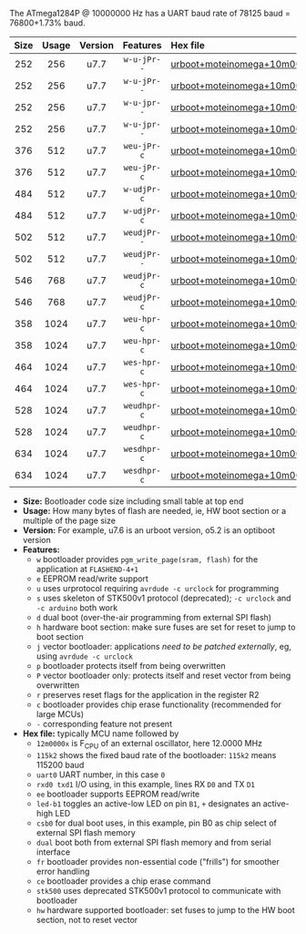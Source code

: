 The ATmega1284P @ 10000000 Hz has a UART baud rate of 78125 baud = 76800+1.73% baud.

|Size|Usage|Version|Features|Hex file|
|:-:|:-:|:-:|:-:|:--|
|252|256|u7.7|`w-u-jPr--`|[urboot+moteinomega+10m0000x+++76k8_uart0_rxd0_txd1_led+d7.hex](https://raw.githubusercontent.com/stefanrueger/urboot.hex/main/boards/moteinomega/external_oscillator/fcpu+10m0000_Hz/br+++76k8_bps/urboot+moteinomega+10m0000x+++76k8_uart0_rxd0_txd1_led+d7.hex)|
|252|256|u7.7|`w-u-jPr--`|[urboot+moteinomega+10m0000x+++76k8_uart1_rxd2_txd3_led+d7.hex](https://raw.githubusercontent.com/stefanrueger/urboot.hex/main/boards/moteinomega/external_oscillator/fcpu+10m0000_Hz/br+++76k8_bps/urboot+moteinomega+10m0000x+++76k8_uart1_rxd2_txd3_led+d7.hex)|
|252|256|u7.7|`w-u-jpr--`|[urboot+moteinomega+10m0000x+++76k8_uart0_rxd0_txd1_led+d7_fr.hex](https://raw.githubusercontent.com/stefanrueger/urboot.hex/main/boards/moteinomega/external_oscillator/fcpu+10m0000_Hz/br+++76k8_bps/urboot+moteinomega+10m0000x+++76k8_uart0_rxd0_txd1_led+d7_fr.hex)|
|252|256|u7.7|`w-u-jpr--`|[urboot+moteinomega+10m0000x+++76k8_uart1_rxd2_txd3_led+d7_fr.hex](https://raw.githubusercontent.com/stefanrueger/urboot.hex/main/boards/moteinomega/external_oscillator/fcpu+10m0000_Hz/br+++76k8_bps/urboot+moteinomega+10m0000x+++76k8_uart1_rxd2_txd3_led+d7_fr.hex)|
|376|512|u7.7|`weu-jPr-c`|[urboot+moteinomega+10m0000x+++76k8_uart0_rxd0_txd1_ee_led+d7_fr_ce.hex](https://raw.githubusercontent.com/stefanrueger/urboot.hex/main/boards/moteinomega/external_oscillator/fcpu+10m0000_Hz/br+++76k8_bps/urboot+moteinomega+10m0000x+++76k8_uart0_rxd0_txd1_ee_led+d7_fr_ce.hex)|
|376|512|u7.7|`weu-jPr-c`|[urboot+moteinomega+10m0000x+++76k8_uart1_rxd2_txd3_ee_led+d7_fr_ce.hex](https://raw.githubusercontent.com/stefanrueger/urboot.hex/main/boards/moteinomega/external_oscillator/fcpu+10m0000_Hz/br+++76k8_bps/urboot+moteinomega+10m0000x+++76k8_uart1_rxd2_txd3_ee_led+d7_fr_ce.hex)|
|484|512|u7.7|`w-udjPr-c`|[urboot+moteinomega+10m0000x+++76k8_uart0_rxd0_txd1_led+d7_csc7_dual_fr_ce.hex](https://raw.githubusercontent.com/stefanrueger/urboot.hex/main/boards/moteinomega/external_oscillator/fcpu+10m0000_Hz/br+++76k8_bps/urboot+moteinomega+10m0000x+++76k8_uart0_rxd0_txd1_led+d7_csc7_dual_fr_ce.hex)|
|484|512|u7.7|`w-udjPr-c`|[urboot+moteinomega+10m0000x+++76k8_uart1_rxd2_txd3_led+d7_csc7_dual_fr_ce.hex](https://raw.githubusercontent.com/stefanrueger/urboot.hex/main/boards/moteinomega/external_oscillator/fcpu+10m0000_Hz/br+++76k8_bps/urboot+moteinomega+10m0000x+++76k8_uart1_rxd2_txd3_led+d7_csc7_dual_fr_ce.hex)|
|502|512|u7.7|`weudjPr--`|[urboot+moteinomega+10m0000x+++76k8_uart0_rxd0_txd1_ee_led+d7_csc7_dual_fr.hex](https://raw.githubusercontent.com/stefanrueger/urboot.hex/main/boards/moteinomega/external_oscillator/fcpu+10m0000_Hz/br+++76k8_bps/urboot+moteinomega+10m0000x+++76k8_uart0_rxd0_txd1_ee_led+d7_csc7_dual_fr.hex)|
|502|512|u7.7|`weudjPr--`|[urboot+moteinomega+10m0000x+++76k8_uart1_rxd2_txd3_ee_led+d7_csc7_dual_fr.hex](https://raw.githubusercontent.com/stefanrueger/urboot.hex/main/boards/moteinomega/external_oscillator/fcpu+10m0000_Hz/br+++76k8_bps/urboot+moteinomega+10m0000x+++76k8_uart1_rxd2_txd3_ee_led+d7_csc7_dual_fr.hex)|
|546|768|u7.7|`weudjPr-c`|[urboot+moteinomega+10m0000x+++76k8_uart0_rxd0_txd1_ee_led+d7_csc7_dual_fr_ce.hex](https://raw.githubusercontent.com/stefanrueger/urboot.hex/main/boards/moteinomega/external_oscillator/fcpu+10m0000_Hz/br+++76k8_bps/urboot+moteinomega+10m0000x+++76k8_uart0_rxd0_txd1_ee_led+d7_csc7_dual_fr_ce.hex)|
|546|768|u7.7|`weudjPr-c`|[urboot+moteinomega+10m0000x+++76k8_uart1_rxd2_txd3_ee_led+d7_csc7_dual_fr_ce.hex](https://raw.githubusercontent.com/stefanrueger/urboot.hex/main/boards/moteinomega/external_oscillator/fcpu+10m0000_Hz/br+++76k8_bps/urboot+moteinomega+10m0000x+++76k8_uart1_rxd2_txd3_ee_led+d7_csc7_dual_fr_ce.hex)|
|358|1024|u7.7|`weu-hpr-c`|[urboot+moteinomega+10m0000x+++76k8_uart0_rxd0_txd1_ee_led+d7_fr_ce_hw.hex](https://raw.githubusercontent.com/stefanrueger/urboot.hex/main/boards/moteinomega/external_oscillator/fcpu+10m0000_Hz/br+++76k8_bps/urboot+moteinomega+10m0000x+++76k8_uart0_rxd0_txd1_ee_led+d7_fr_ce_hw.hex)|
|358|1024|u7.7|`weu-hpr-c`|[urboot+moteinomega+10m0000x+++76k8_uart1_rxd2_txd3_ee_led+d7_fr_ce_hw.hex](https://raw.githubusercontent.com/stefanrueger/urboot.hex/main/boards/moteinomega/external_oscillator/fcpu+10m0000_Hz/br+++76k8_bps/urboot+moteinomega+10m0000x+++76k8_uart1_rxd2_txd3_ee_led+d7_fr_ce_hw.hex)|
|464|1024|u7.7|`wes-hpr-c`|[urboot+moteinomega+10m0000x+++76k8_uart0_rxd0_txd1_ee_led+d7_fr_ce_stk500_hw.hex](https://raw.githubusercontent.com/stefanrueger/urboot.hex/main/boards/moteinomega/external_oscillator/fcpu+10m0000_Hz/br+++76k8_bps/urboot+moteinomega+10m0000x+++76k8_uart0_rxd0_txd1_ee_led+d7_fr_ce_stk500_hw.hex)|
|464|1024|u7.7|`wes-hpr-c`|[urboot+moteinomega+10m0000x+++76k8_uart1_rxd2_txd3_ee_led+d7_fr_ce_stk500_hw.hex](https://raw.githubusercontent.com/stefanrueger/urboot.hex/main/boards/moteinomega/external_oscillator/fcpu+10m0000_Hz/br+++76k8_bps/urboot+moteinomega+10m0000x+++76k8_uart1_rxd2_txd3_ee_led+d7_fr_ce_stk500_hw.hex)|
|528|1024|u7.7|`weudhpr-c`|[urboot+moteinomega+10m0000x+++76k8_uart0_rxd0_txd1_ee_led+d7_csc7_dual_fr_ce_hw.hex](https://raw.githubusercontent.com/stefanrueger/urboot.hex/main/boards/moteinomega/external_oscillator/fcpu+10m0000_Hz/br+++76k8_bps/urboot+moteinomega+10m0000x+++76k8_uart0_rxd0_txd1_ee_led+d7_csc7_dual_fr_ce_hw.hex)|
|528|1024|u7.7|`weudhpr-c`|[urboot+moteinomega+10m0000x+++76k8_uart1_rxd2_txd3_ee_led+d7_csc7_dual_fr_ce_hw.hex](https://raw.githubusercontent.com/stefanrueger/urboot.hex/main/boards/moteinomega/external_oscillator/fcpu+10m0000_Hz/br+++76k8_bps/urboot+moteinomega+10m0000x+++76k8_uart1_rxd2_txd3_ee_led+d7_csc7_dual_fr_ce_hw.hex)|
|634|1024|u7.7|`wesdhpr-c`|[urboot+moteinomega+10m0000x+++76k8_uart0_rxd0_txd1_ee_led+d7_csc7_dual_fr_ce_stk500_hw.hex](https://raw.githubusercontent.com/stefanrueger/urboot.hex/main/boards/moteinomega/external_oscillator/fcpu+10m0000_Hz/br+++76k8_bps/urboot+moteinomega+10m0000x+++76k8_uart0_rxd0_txd1_ee_led+d7_csc7_dual_fr_ce_stk500_hw.hex)|
|634|1024|u7.7|`wesdhpr-c`|[urboot+moteinomega+10m0000x+++76k8_uart1_rxd2_txd3_ee_led+d7_csc7_dual_fr_ce_stk500_hw.hex](https://raw.githubusercontent.com/stefanrueger/urboot.hex/main/boards/moteinomega/external_oscillator/fcpu+10m0000_Hz/br+++76k8_bps/urboot+moteinomega+10m0000x+++76k8_uart1_rxd2_txd3_ee_led+d7_csc7_dual_fr_ce_stk500_hw.hex)|

- **Size:** Bootloader code size including small table at top end
- **Usage:** How many bytes of flash are needed, ie, HW boot section or a multiple of the page size
- **Version:** For example, u7.6 is an urboot version, o5.2 is an optiboot version
- **Features:**
  + `w` bootloader provides `pgm_write_page(sram, flash)` for the application at `FLASHEND-4+1`
  + `e` EEPROM read/write support
  + `u` uses urprotocol requiring `avrdude -c urclock` for programming
  + `s` uses skeleton of STK500v1 protocol (deprecated); `-c urclock` and `-c arduino` both work
  + `d` dual boot (over-the-air programming from external SPI flash)
  + `h` hardware boot section: make sure fuses are set for reset to jump to boot section
  + `j` vector bootloader: applications *need to be patched externally*, eg, using `avrdude -c urclock`
  + `p` bootloader protects itself from being overwritten
  + `P` vector bootloader only: protects itself and reset vector from being overwritten
  + `r` preserves reset flags for the application in the register R2
  + `c` bootloader provides chip erase functionality (recommended for large MCUs)
  + `-` corresponding feature not present
- **Hex file:** typically MCU name followed by
  + `12m0000x` is F<sub>CPU</sub> of an external oscillator, here 12.0000 MHz
  + `115k2` shows the fixed baud rate of the bootloader: `115k2` means 115200 baud
  + `uart0` UART number, in this case `0`
  + `rxd0 txd1` I/O using, in this example, lines RX `D0` and TX `D1`
  + `ee` bootloader supports EEPROM read/write
  + `led-b1` toggles an active-low LED on pin `B1`, `+` designates an active-high LED
  + `csb0` for dual boot uses, in this example, pin B0 as chip select of external SPI flash memory
  + `dual` boot both from external SPI flash memory and from serial interface
  + `fr` bootloader provides non-essential code ("frills") for smoother error handling
  + `ce` bootloader provides a chip erase command
  + `stk500` uses deprecated STK500v1 protocol to communicate with bootloader
  + `hw` hardware supported bootloader: set fuses to jump to the HW boot section, not to reset vector

